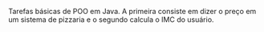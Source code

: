 Tarefas básicas de POO em Java. A primeira consiste em dizer o preço em um sistema de pizzaria e o segundo calcula o IMC do usuário. 
